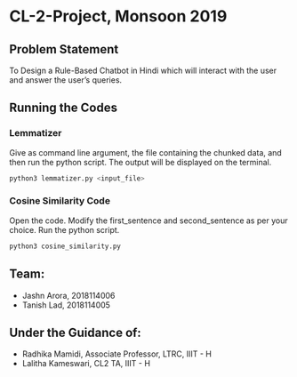 # CL-2-Project, Monsoon 2019

## Problem Statement
To Design a Rule-Based Chatbot in Hindi which will interact with the user and answer the user’s queries.

## Running the Codes

### Lemmatizer
Give as command line argument, the file containing the chunked data, and then run the python script. The output will be displayed on the terminal.


```python
python3 lemmatizer.py <input_file>
```

### Cosine Similarity Code
Open the code. Modify the first_sentence and second_sentence as per your choice. Run the python script.


```python
python3 cosine_similarity.py
```


## Team:
<ul>
    <li > Jashn Arora, 2018114006 </li>
    <li > Tanish Lad, 2018114005 </li>
</ul>

## Under the Guidance of:
<ul>
    <li > Radhika Mamidi, Associate Professor, LTRC, IIIT - H </li>
    <li > Lalitha Kameswari, CL2 TA, IIIT - H </li>
</ul>
